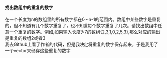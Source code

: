 #### 找出数组中的重复的数字
在一个长度为n的数组里的所有数字都在0～n-1的范围内。数组中某些数字是重复的，但不知道有几个数字重复了，也不知道每个数字重复了几次。请找出数组中任意一个重复的数字。例如,如果输入长度为7的数组{2,3,1,0,2,5,3},那么对应的输出是重复的数组2或者3  
我去Github上看了作者的代码，但是我决定将重复的数字保存起来，于是我用了一个vector来储存这些重复的数字
